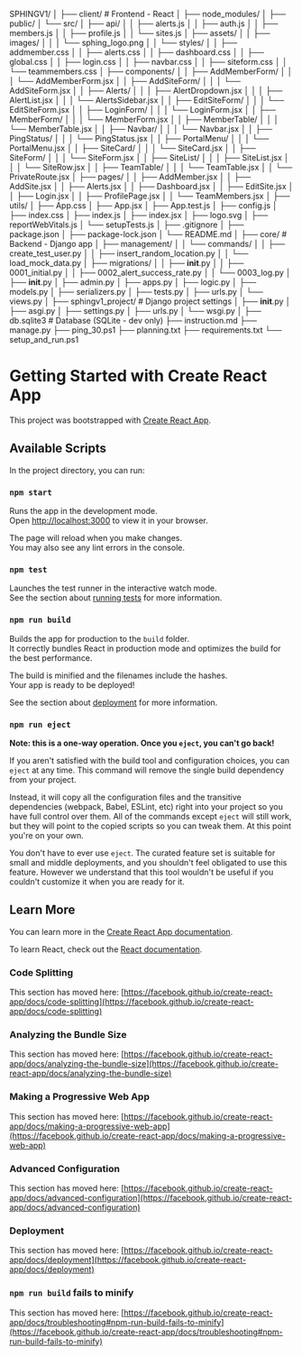 SPHINGV1/
│
├── client/                   # Frontend - React
│   ├── node_modules/
│   ├── public/
│   └── src/
│       ├── api/
│       │   ├── alerts.js
│       │   ├── auth.js
│       │   ├── members.js
│       │   ├── profile.js
│       │   └── sites.js
│       ├── assets/
│       │   ├── images/
│       │   │   └── sphing_logo.png
│       │   └── styles/
│       │       ├── addmember.css
│       │       ├── alerts.css
│       │       ├── dashboard.css
│       │       ├── global.css
│       │       ├── login.css
│       │       ├── navbar.css
│       │       ├── siteform.css
│       │       └── teammembers.css
│       ├── components/
│       │   ├── AddMemberForm/
│       │   │   └── AddMemberForm.jsx
│       │   ├── AddSiteForm/
│       │   │   └── AddSiteForm.jsx
│       │   ├── Alerts/
│       │   │   ├── AlertDropdown.jsx
│       │   │   ├── AlertList.jsx
│       │   │   └── AlertsSidebar.jsx
│       │   ├── EditSiteForm/
│       │   │   └── EditSiteForm.jsx
│       │   ├── LoginForm/
│       │   │   └── LoginForm.jsx
│       │   ├── MemberForm/
│       │   │   └── MemberForm.jsx
│       │   ├── MemberTable/
│       │   │   └── MemberTable.jsx
│       │   ├── Navbar/
│       │   │   └── Navbar.jsx
│       │   ├── PingStatus/
│       │   │   └── PingStatus.jsx
│       │   ├── PortalMenu/
│       │   │   └── PortalMenu.jsx
│       │   ├── SiteCard/
│       │   │   └── SiteCard.jsx
│       │   ├── SiteForm/
│       │   │   └── SiteForm.jsx
│       │   ├── SiteList/
│       │   │   ├── SiteList.jsx
│       │   │   └── SiteRow.jsx
│       │   ├── TeamTable/
│       │   │   └── TeamTable.jsx
│       │   └── PrivateRoute.jsx
│       ├── pages/
│       │   ├── AddMember.jsx
│       │   ├── AddSite.jsx
│       │   ├── Alerts.jsx
│       │   ├── Dashboard.jsx
│       │   ├── EditSite.jsx
│       │   ├── Login.jsx
│       │   ├── ProfilePage.jsx
│       │   └── TeamMembers.jsx
│       ├── utils/
│       ├── App.css
│       ├── App.jsx
│       ├── App.test.js
│       ├── config.js
│       ├── index.css
│       ├── index.js
│       ├── index.jsx
│       ├── logo.svg
│       ├── reportWebVitals.js
│       └── setupTests.js
│   ├── .gitignore
│   ├── package.json
│   ├── package-lock.json
│   └── README.md
│
├── core/                     # Backend - Django app
│   ├── management/
│   │   └── commands/
│   │       ├── create_test_user.py
│   │       ├── insert_random_location.py
│   │       └── load_mock_data.py
│   ├── migrations/
│   │   ├── __init__.py
│   │   ├── 0001_initial.py
│   │   ├── 0002_alert_success_rate.py
│   │   └── 0003_log.py
│   ├── __init__.py
│   ├── admin.py
│   ├── apps.py
│   ├── logic.py
│   ├── models.py
│   ├── serializers.py
│   ├── tests.py
│   ├── urls.py
│   └── views.py
│
├── sphingv1_project/         # Django project settings
│   ├── __init__.py
│   ├── asgi.py
│   ├── settings.py
│   ├── urls.py
│   └── wsgi.py
│
├── db.sqlite3                # Database (SQLite - dev only)
├── instruction.md
├── manage.py
├── ping_30.ps1
├── planning.txt
├── requirements.txt
└── setup_and_run.ps1



# Getting Started with Create React App

This project was bootstrapped with [Create React App](https://github.com/facebook/create-react-app).

## Available Scripts

In the project directory, you can run:

### `npm start`

Runs the app in the development mode.\
Open [http://localhost:3000](http://localhost:3000) to view it in your browser.

The page will reload when you make changes.\
You may also see any lint errors in the console.

### `npm test`

Launches the test runner in the interactive watch mode.\
See the section about [running tests](https://facebook.github.io/create-react-app/docs/running-tests) for more information.

### `npm run build`

Builds the app for production to the `build` folder.\
It correctly bundles React in production mode and optimizes the build for the best performance.

The build is minified and the filenames include the hashes.\
Your app is ready to be deployed!

See the section about [deployment](https://facebook.github.io/create-react-app/docs/deployment) for more information.

### `npm run eject`

**Note: this is a one-way operation. Once you `eject`, you can't go back!**

If you aren't satisfied with the build tool and configuration choices, you can `eject` at any time. This command will remove the single build dependency from your project.

Instead, it will copy all the configuration files and the transitive dependencies (webpack, Babel, ESLint, etc) right into your project so you have full control over them. All of the commands except `eject` will still work, but they will point to the copied scripts so you can tweak them. At this point you're on your own.

You don't have to ever use `eject`. The curated feature set is suitable for small and middle deployments, and you shouldn't feel obligated to use this feature. However we understand that this tool wouldn't be useful if you couldn't customize it when you are ready for it.

## Learn More

You can learn more in the [Create React App documentation](https://facebook.github.io/create-react-app/docs/getting-started).

To learn React, check out the [React documentation](https://reactjs.org/).

### Code Splitting

This section has moved here: [https://facebook.github.io/create-react-app/docs/code-splitting](https://facebook.github.io/create-react-app/docs/code-splitting)

### Analyzing the Bundle Size

This section has moved here: [https://facebook.github.io/create-react-app/docs/analyzing-the-bundle-size](https://facebook.github.io/create-react-app/docs/analyzing-the-bundle-size)

### Making a Progressive Web App

This section has moved here: [https://facebook.github.io/create-react-app/docs/making-a-progressive-web-app](https://facebook.github.io/create-react-app/docs/making-a-progressive-web-app)

### Advanced Configuration

This section has moved here: [https://facebook.github.io/create-react-app/docs/advanced-configuration](https://facebook.github.io/create-react-app/docs/advanced-configuration)

### Deployment

This section has moved here: [https://facebook.github.io/create-react-app/docs/deployment](https://facebook.github.io/create-react-app/docs/deployment)

### `npm run build` fails to minify

This section has moved here: [https://facebook.github.io/create-react-app/docs/troubleshooting#npm-run-build-fails-to-minify](https://facebook.github.io/create-react-app/docs/troubleshooting#npm-run-build-fails-to-minify)
